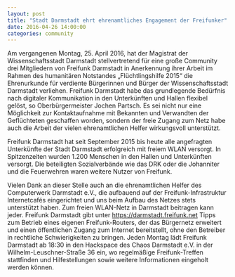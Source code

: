 ```yaml
---
layout: post
title: "Stadt Darmstadt ehrt ehrenamtliches Engagement der Freifunker"
date: 2016-04-26 14:00:00
categories: community
---
```


Am vergangenen Montag, 25. April 2016, hat der Magistrat der Wissenschaftsstadt Darmstadt stellvertretend für eine große Community drei Mitgliedern von Freifunk Darmstadt in Anerkennung ihrer Arbeit im Rahmen des humanitären Notstandes „Flüchtlingshilfe 2015“ die Ehrenurkunde für verdiente Bürgerinnen und Bürger der Wissenschaftsstadt Darmstadt verliehen. Freifunk Darmstadt habe das grundlegende Bedürfnis nach digitaler Kommunikation in den Unterkünften und Hallen flexibel gelöst, so Oberbürgermeister Jochen Partsch. Es sei nicht nur eine Möglichkeit zur Kontaktaufnahme mit Bekannten und Verwandten der Geflüchteten geschaffen worden, sondern der freie Zugang zum Netz habe auch die Arbeit der vielen ehrenamtlichen Helfer wirkungsvoll unterstützt.

<!--*-->

Freifunk Darmstadt hat seit September 2015 bis heute alle angefragten Unterkünfte der Stadt Darmstadt erfolgreich mit freiem WLAN versorgt. In Spitzenzeiten wurden 1.200 Menschen in den Hallen und Unterkünften versorgt. Die beteiligten Sozialverbände wie das DRK oder die Johanniter und die Feuerwehren waren weitere Nutzer von Freifunk.

Vielen Dank an dieser Stelle auch an die ehrenamtlichen Helfer des Computerwerk Darmstadt e.V., die aufbauend auf der Freifunk-Infrastruktur Internetcafés eingerichtet und uns beim Aufbau des Netzes stets unterstützt haben.
Zum freien WLAN-Netz in Darmstadt beitragen kann jeder. Freifunk Darmstadt gibt unter https://darmstadt.freifunk.net Tipps zum Betrieb eines eigenen Freifunk-Routers, der das Bürgernetz erweitert und einen öffentlichen Zugang zum Internet bereitstellt, ohne den Betreiber in rechtliche Schwierigkeiten zu bringen. Jeden Montag lädt Freifunk Darmstadt ab 18:30 in den Hackspace des Chaos Darmstadt e.V. in der Wilhelm-Leuschner-Straße 36 ein, wo regelmäßige Freifunk-Treffen stattfinden und Hilfestellungen sowie weitere Informationen eingeholt werden können.
